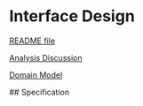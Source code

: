 # Interface Design

[README file](../README.md)

[Analysis Discussion](./analysis.md)

[Domain Model](./domain_model.md)

## Specification
